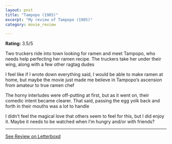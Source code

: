 ```yaml
---
layout: post
title: "Tampopo (1985)"
excerpt: "My review of Tampopo (1985)"
category: movie_review

---
```


**Rating:** 3.5/5

Two truckers ride into town looking for ramen and meet Tampopo, who needs help perfecting her ramen recipe. The truckers take her under their wing, along with a few other ragtag dudes

I feel like if I wrote down everything said, I would be able to make ramen at home, but maybe the movie just made me believe in Tampopo’s ascension from amateur to true ramen chef

The horny interludes were off-putting at first, but as it went on, their comedic intent became clearer. That said, passing the egg yolk back and forth in their mouths was a lot to handle

I didn’t feel the magical love that others seem to feel for this, but I did enjoy it. Maybe it needs to be watched when I’m hungry and/or with friends?

<hr>

[See Review on Letterboxd](https://boxd.it/4mEvuB)
